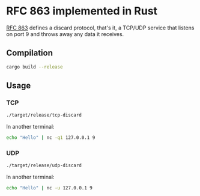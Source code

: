 # RFC 863 implemented in Rust

[RFC 863](https://tools.ietf.org/html/rfc863) defines a discard protocol, that's it, a TCP/UDP service that listens on port 9 and throws away any data it receives.

## Compilation

```bash
cargo build --release
```

## Usage

### TCP

```bash
./target/release/tcp-discard
```

In another terminal:

```bash
echo "Hello" | nc -q1 127.0.0.1 9
```

### UDP

```bash
./target/release/udp-discard
```

In another terminal:

```bash
echo "Hello" | nc -u 127.0.0.1 9
```

